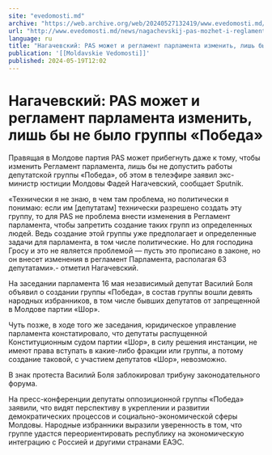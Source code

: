 ```yaml
---
site: "evedomosti.md"
archive: "https://web.archive.org/web/20240527132419/www.evedomosti.md/news/nagachevskij-pas-mozhet-i-reglament-parlamenta-izmenit-lish"
url: "http://www.evedomosti.md/news/nagachevskij-pas-mozhet-i-reglament-parlamenta-izmenit-lish"
language: ru
title: "Нагачевский: PAS может и регламент парламента изменить, лишь бы не было группы «Победа»"
publication: '[[Moldavskie Vedomosti]]'
published: 2024-05-19T12:02
---
```


# Нагачевский: PAS может и регламент парламента изменить, лишь бы не было группы «Победа»

Правящая в Молдове партия PAS может прибегнуть даже к тому, чтобы изменить Регламент парламента, лишь бы не допустить работы депутатской группы «Победа», об этом в телеэфире заявил экс-министр юстиции Молдовы Фадей Нагачевский, сообщает Sputnik.

«Технически я не знаю, в чем там проблема, но политически я понимаю: если им [депутатам] технически разрешено создать эту группу, то для PAS не проблема внести изменения в Регламент парламента, чтобы запретить создание таких групп из определенных людей. Ведь создание этой группы уже предполагает и определенные задачи для парламента, в том числе политические. Но для господина Гросу и это не является проблемой — пусть это прописано в законе, но он внесет изменения в регламент Парламента, располагая 63 депутатами».- отметил Нагачевский.

На заседании парламента 16 мая независимый депутат Василий Боля объявил о создании группы «Победа», в состав группы вошли девять народных избранников, в том числе бывших депутатов от запрещенной в Молдове партии «Шор».

Чуть позже, в ходе того же заседания, юридическое управление парламента констатировало, что депутаты распущенной Конституционным судом партии «Шор», в силу решения инстанции, не имеют права вступать в какие-либо фракции или группы, а потому создание таковой, с участием депутатов «Шор», невозможно.

В знак протеста Василий Боля заблокировал трибуну законодательного форума.

На пресс-конференции депутаты оппозиционной группы «Победа» заявили, что видят перспективу в укреплении и развитии демократических процессов и социально-экономической сферы Молдовы. Народные избранники выразили уверенность в том, что группе удастся переориентировать республику на экономическую интеграцию с Россией и другими странами ЕАЭС.
